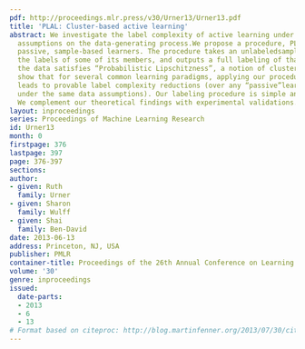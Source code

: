 ```yaml
---
pdf: http://proceedings.mlr.press/v30/Urner13/Urner13.pdf
title: 'PLAL: Cluster-based active learning'
abstract: We investigate the label complexity of active learning under some smoothness
  assumptions on the data-generating process.We propose a procedure, PLAL, for “activising”
  passive, sample-based learners. The procedure takes an unlabeledsample, queries
  the labels of some of its members, and outputs a full labeling of that sample. Assuming
  the data satisfies “Probabilistic Lipschitzness”, a notion of clusterability, we
  show that for several common learning paradigms, applying our procedure as a preprocessing
  leads to provable label complexity reductions (over any “passive”learning algorithm,
  under the same data assumptions). Our labeling procedure is simple and easy to implement.
  We complement our theoretical findings with experimental validations.
layout: inproceedings
series: Proceedings of Machine Learning Research
id: Urner13
month: 0
firstpage: 376
lastpage: 397
page: 376-397
sections: 
author:
- given: Ruth
  family: Urner
- given: Sharon
  family: Wulff
- given: Shai
  family: Ben-David
date: 2013-06-13
address: Princeton, NJ, USA
publisher: PMLR
container-title: Proceedings of the 26th Annual Conference on Learning Theory
volume: '30'
genre: inproceedings
issued:
  date-parts:
  - 2013
  - 6
  - 13
# Format based on citeproc: http://blog.martinfenner.org/2013/07/30/citeproc-yaml-for-bibliographies/
---
```

